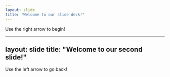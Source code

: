 ```yaml
---
layout: slide
title: "Welcome to our slide deck!"
---
```


Use the right arrow to begin!

----
layout: slide
title: "Welcome to our second slide!"
---

Use the left arrow to go back!
